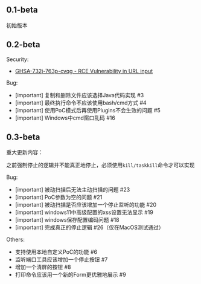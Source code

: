 ## 0.1-beta
初始版本

## 0.2-beta
Security:
- [GHSA-732j-763p-cvqg - RCE Vulnerability in URL input](https://github.com/4ra1n/super-xray/security/advisories/GHSA-732j-763p-cvqg)

Bug:
- [important] 复制和删除文件应该选择Java代码实现 #3
- [important] 最终执行命令不应该使用bash/cmd方式 #4
- [important] 使用PoC模式后再使用Plugins不会生效的问题 #5
- [important] Windows中cmd窗口乱码 #16

## 0.3-beta

重大更新内容：

之前强制停止的逻辑并不能真正地停止，必须使用`kill/taskkill`命令才可以实现

Bug:
- [important] 被动扫描后无法主动扫描的问题 #23
- [important] PoC参数为空的问题 #21
- [important] 被动扫描是否应该增加一个停止监听的功能 #20
- [important] windows11中高级配置的xss设置无法显示 #19
- [important] windows保存配置编码问题 #18
- [important] 完成真正的停止逻辑 #26（仅在MacOS测试通过）

Others:
- 支持使用本地自定义PoC的功能 #6
- 监听端口工具应该增加一个停止按钮 #7
- 增加一个清屏的按钮 #8
- 打印命令应该用一个新的Form更优雅地展示 #9